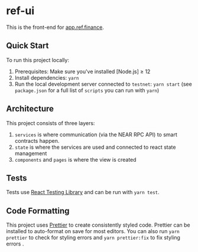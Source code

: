 # ref-ui

This is the front-end for [app.ref.finance](https://app.ref.finance).

## Quick Start

To run this project locally:

1. Prerequisites: Make sure you've installed [Node.js] ≥ 12
2. Install dependencies: `yarn`
3. Run the local development server connected to `testnet`: `yarn start` (see `package.json` for a full list of `scripts` you can run with `yarn`)

## Architecture

This project consists of three layers:

1. `services` is where communication (via the NEAR RPC API) to smart contracts happen.
2. `state` is where the services are used and connected to react state management
3. `components` and `pages` is where the view is created

## Tests

Tests use [React Testing Library](https://testing-library.com/docs/react-testing-library/intro) and can be run with `yarn test`.

## Code Formatting

This project uses [Prettier](https://prettier.io/) to create consistently styled code.
Prettier can be installed to auto-format on save for most editors. You can also run
`yarn prettier` to check for styling errors and `yarn prettier:fix` to fix styling errors  .  
